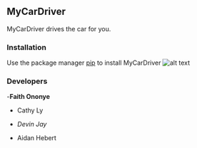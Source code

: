 ## MyCarDriver
MyCarDriver drives the car for you.
### Installation
Use the package manager [pip](https://pypi.org/project/pip/) to install MyCarDriver
![alt text](https://upload.wikimedia.org/wikipedia/commons/thumb/0/0a/Python.svg/270px-Python.svg.png)
### Developers
-**Faith Ononye**
* Cathy Ly
+ _Devin Jay_
- Aidan Hebert
